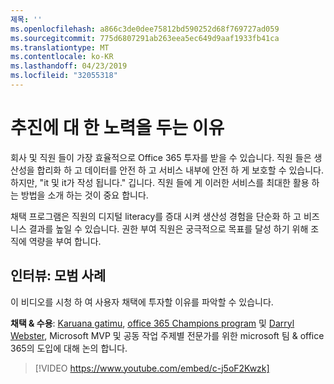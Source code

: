 ```yaml
---
제목: ''
ms.openlocfilehash: a866c3de0dee75812bd590252d68f769727ad059
ms.sourcegitcommit: 775d6807291ab263eea5ec649d9aaf1933fb41ca
ms.translationtype: MT
ms.contentlocale: ko-KR
ms.lasthandoff: 04/23/2019
ms.locfileid: "32055318"
---
```

# <a name="why-put-effort-into-driving-adoption"></a>추진에 대 한 노력을 두는 이유  

회사 및 직원 들이 가장 효율적으로 Office 365 투자를 받을 수 있습니다.  직원 들은 생산성을 합리화 하 고 데이터를 안전 하 고 서비스 내부에 안전 하 게 보호할 수 있습니다.  하지만, "it 및 it가 작성 됩니다." 깁니다.  직원 들에 게 이러한 서비스를 최대한 활용 하는 방법을 소개 하는 것이 중요 합니다.

채택 프로그램은 직원의 디지털 literacy를 증대 시켜 생산성 경험을 단순화 하 고 비즈니스 결과를 높일 수 있습니다. 권한 부여 직원은 궁극적으로 목표를 달성 하기 위해 조직에 역량을 부여 합니다. 

## <a name="interview-adoption-best-practices"></a>인터뷰: 모범 사례

이 비디오를 시청 하 여 사용자 채택에 투자할 이유를 파악할 수 있습니다.  

**채택 & 수용**: [Karuana gatimu](https://linkedin.com/in/karuanagatimu), [office 365 Champions program](https://aka.ms/O365Champions) 및 [Darryl Webster](https://webster.net.nz/), Microsoft MVP 및 공동 작업 주제별 전문가를 위한 microsoft 팀 & office 365의 도입에 대해 논의 합니다. 

> [!VIDEO https://www.youtube.com/embed/c-j5oF2Kwzk]

